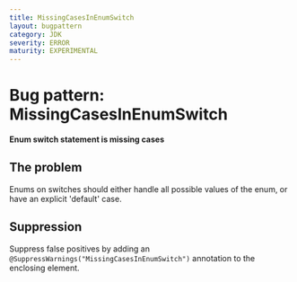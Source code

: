 ```yaml
---
title: MissingCasesInEnumSwitch
layout: bugpattern
category: JDK
severity: ERROR
maturity: EXPERIMENTAL
---
```


# Bug pattern: MissingCasesInEnumSwitch
__Enum switch statement is missing cases__

## The problem
Enums on switches should either handle all possible values of the enum, or have an explicit 'default' case.

## Suppression
Suppress false positives by adding an `@SuppressWarnings("MissingCasesInEnumSwitch")` annotation to the enclosing element.
